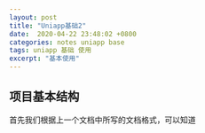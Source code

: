 ```yaml
---
layout: post
title: "Uniapp基础2"
date:  2020-04-22 23:48:02 +0800
categories: notes uniapp base
tags: uniapp 基础 使用
excerpt: "基本使用"
---
```


## 项目基本结构

首先我们根据上一个文档中所写的文档格式，可以知道